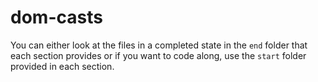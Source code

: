 # dom-casts

You can either look at the files in a completed state in the `end` 
folder that each section provides or if you want to code along,
use the `start` folder provided in each section.

